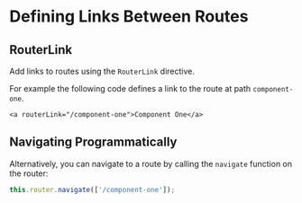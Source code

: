 # Defining Links Between Routes

## RouterLink

Add links to routes using the `RouterLink` directive.

For example the following code defines a link to the route at path `component-one`.

```markup
<a routerLink="/component-one">Component One</a>
```

## Navigating Programmatically

Alternatively, you can navigate to a route by calling the `navigate` function on the router:

```javascript
this.router.navigate(['/component-one']);
```


